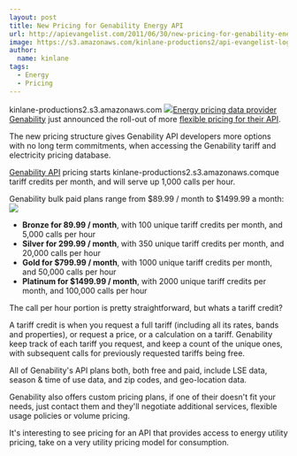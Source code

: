 ```yaml
---
layout: post
title: New Pricing for Genability Energy API
url: http://apievangelist.com/2011/06/30/new-pricing-for-genability-energy-api/
image: https://s3.amazonaws.com/kinlane-productions2/api-evangelist-logos/api-evangelist-butterfly-vertical.png
author:
  name: kinlane
tags:
  - Energy
  - Pricing
---
```

kinlane-productions2.s3.amazonaws.com [![](http://kinlane-productions.s3.amazonaws.com/api-evangelist/genability/genability-logo.jpg)](http://www.genability.com/ "Energy pricing data provider Genability")[Energy pricing data provider Genability](http://www.genability.com/ "Energy pricing data provider Genability") just announced the roll-out of more [flexible pricing for their API](https://developer.genability.com/plans-pricing "flexible pricing for their API").

The new pricing structure gives Genability API developers more options with no long term commitments, when accessing the Genability tariff and electricity pricing database.

[Genability API](https://developer.genability.com/ "Genability API") pricing starts kinlane-productions2.s3.amazonaws.comque tariff credits per month, and will serve up 1,000 calls per hour.

Genability bulk paid plans range from $89.99 / month to $1499.99 a month:![](http://kinlane-productions.s3.amazonaws.com/api-evangelist/genability/genability-pricing.png)

*   **Bronze for 89.99 / month**, with 100 unique tariff credits per month, and 5,000 calls per hour
*   **Silver for 299.99 / month**, with 350 unique tariff credits per month, and 20,000 calls per hour
*   **Gold for $799.99 / month**, with 1000 unique tariff credits per month, and 50,000 calls per hour
*   **Platinum for $1499.99 / month**, with 2000 unique tariff credits per month, and 100,000 calls per hour

The call per hour portion is pretty straightforward, but whats a tariff credit?

A tariff credit is when you request a full tariff (including all its rates, bands and properties), or request a price, or a calculation on a tariff. Genability keep track of each tariff you request, and keep a count of the unique ones, with subsequent calls for previously requested tariffs being free.

All of Genability's API plans both, both free and paid, include LSE data, season & time of use data, and zip codes, and geo-location data.

Genability also offers custom pricing plans, if one of their doesn't fit your needs, just contact them and they'll negotiate additional services, flexible usage policies or volume pricing.

It's interesting to see pricing for an API that provides access to energy utility pricing, take on a very utility pricing model for consumption.